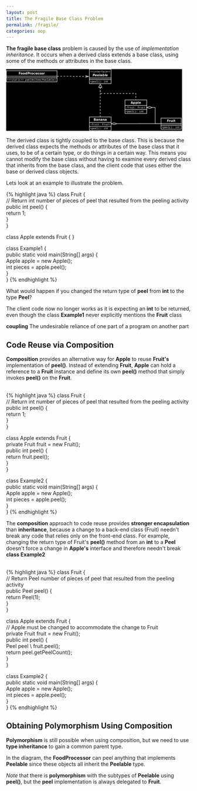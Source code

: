 ```yaml
---
layout: post
title: The Fragile Base Class Problem
permalink: /fragile/
categories: oop
---
```

**The fragile base class** problem is caused by the use of _implementation inheritance_. It occurs when a derived class extends a base class, using some of the methods or attributes in the base class.

![Fragile Base Class UML](/assets/fragile_base_class_uml.png)

The derived class is tightly coupled to the base class. This is because the derived class expects the methods or attributes of the base class that it uses, to be of a certain type, or do things in a certain way. This means you cannot modify the base class without having to examine every derived class that inherits from the base class, and the client code that uses either the base or derived class objects.

Lets look at an example to illustrate the problem.

{% highlight java %}
class Fruit {  
  // Return int number of pieces of peel that resulted from the peeling activity  
  public int peel() {  
    return 1;  
  }  
}  
  
class Apple extends Fruit { }  
  
class Example1 {  
  public static void main(String[] args) {  
    Apple apple = new Apple();  
    int pieces = apple.peel();  
  }  
}
{% endhighlight %}

What would happen if you changed the return type of **peel** from **int** to the type **Peel**?

The client code now no longer works as it is expecting an **int** to be returned, even though the class **Example1** never explicitly mentions the **Fruit** class

__coupling__ The undesirable reliance of one part of a program on another part

Code Reuse via Composition
--------------------------

**Composition** provides an alternative way for **Apple** to reuse **Fruit's** implementation of **peel()**. Instead of extending **Fruit**, **Apple** can hold a reference to a **Fruit** instance and define its own **peel()** method that simply invokes **peel()** on the **Fruit**.

   
{% highlight java %}
class Fruit {  
  // Return int number of pieces of peel that resulted from the peeling activity  
  public int peel() {  
    return 1;  
  }  
}  
  
class Apple extends Fruit {  
  private Fruit fruit = new Fruit();  
  public int peel() {  
    return fruit.peel();  
  }  
}  
  
class Example2 {  
  public static void main(String[] args) {  
    Apple apple = new Apple();  
    int pieces = apple.peel();  
  }  
}
{% endhighlight %}

The **composition** approach to code reuse provides **stronger encapsulation** than **inheritance**, because a change to a back-end class (Fruit) needn't break any code that relies only on the front-end class. For example, changing the return type of Fruit's **peel()** method from an **int** to a **Peel** doesn't force a change in **Apple's** interface and therefore needn't break **class Example2**

   
{% highlight java %}
class Fruit {  
  // Return Peel number of pieces of peel that resulted from the peeling activity  
  public Peel peel() {  
    return Peel(1);  
  }  
}  
  
class Apple extends Fruit {  
  // Apple must be changed to accommodate the change to Fruit  
  private Fruit fruit = new Fruit();  
  public int peel() {  
    Peel peel \ fruit.peel();  
    return peel.getPeelCount();  
  }  
}  
  
class Example2 {  
  public static void main(String[] args) {  
    Apple apple = new Apple();  
    int pieces = apple.peel();  
  }  
}
{% endhighlight %}

Obtaining Polymorphism Using Composition
----------------------------------------

**Polymorphism** is still possible when using composition, but we need to use **type inheritance** to gain a common parent type.

In the diagram, the **FoodProcessor** can peel anything that implements **Peelable** since these objects all inherit the **Peelable** type.

_Note_ that there is **polymorphism** with the subtypes of **Peelable** using **peel()**, but the **peel** implementation is always delegated to **Fruit**.
